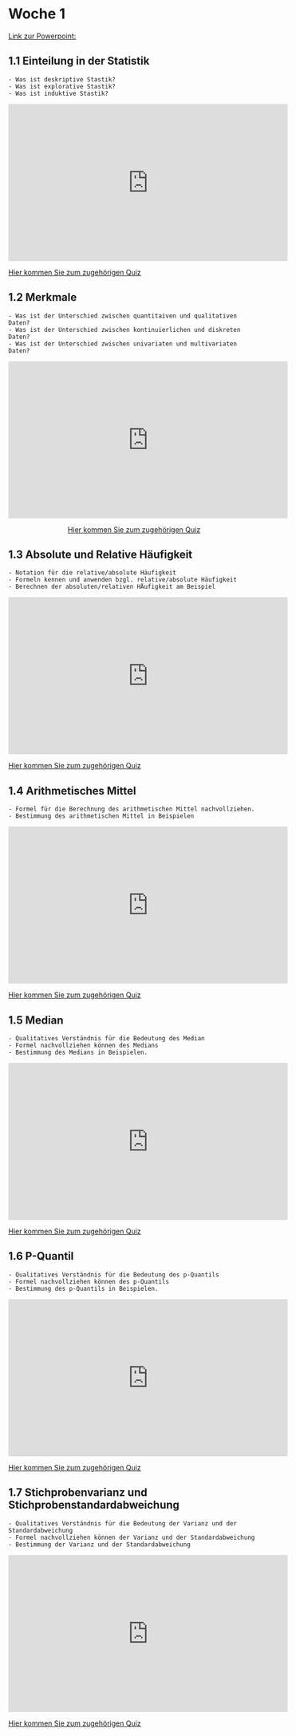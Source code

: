 # Woche 1
[Link zur Powerpoint:](https://bwsyncandshare.kit.edu/s/Y5jaYPasDGNt3Xy)

## 1.1 Einteilung in der Statistik
```{admonition} Das sollten Sie mitnehmen
- Was ist deskriptive Stastik?
- Was ist explorative Stastik?
- Was ist induktive Stastik?
```

<div align="center">
  <iframe width="560" height="315" src="https://www.youtube.com/embed/dhhRBwJbYhs?si=1lDkXdDbTDoBHE-H" title="YouTube video player" frameborder="0" allow="accelerometer; autoplay; clipboard-write; encrypted-media; gyroscope; picture-in-picture; web-share" referrerpolicy="strict-origin-when-cross-origin" allowfullscreen></iframe>
</div>

[Hier kommen Sie zum zugehörigen Quiz](https://moodle.th-brandenburg.de/mod/quiz/view.php?id=621652)



## 1.2 Merkmale

```{admonition} Das sollten Sie mitnehmen
- Was ist der Unterschied zwischen quantitaiven und qualitativen Daten?
- Was ist der Unterschied zwischen kontinuierlichen und diskreten Daten?
- Was ist der Unterschied zwischen univariaten und multivariaten Daten?
```

<div align="center">
<iframe width="560" height="315" src="https://www.youtube.com/embed/mcVR53wuBT0?si=DsnmIayn32Sx1AQc" title="YouTube video player" frameborder="0" allow="accelerometer; autoplay; clipboard-write; encrypted-media; gyroscope; picture-in-picture; web-share" referrerpolicy="strict-origin-when-cross-origin" allowfullscreen></iframe>

[Hier kommen Sie zum zugehörigen Quiz](https://moodle.th-brandenburg.de/mod/quiz/view.php?id=621753)
</div>



## 1.3 Absolute und Relative Häufigkeit


```{admonition} Das sollten Sie mitnehmen
- Notation für die relative/absolute Häufigkeit
- Formeln kennen und anwenden bzgl. relative/absolute Häufigkeit
- Berechnen der absoluten/relativen HÄufigkeit am Beispiel
```

<div align="center">
<iframe width="560" height="315" src="https://www.youtube.com/embed/7_6aQlHxfXo?si=3pV2J60rEwSVlxWp" title="YouTube video player" frameborder="0" allow="accelerometer; autoplay; clipboard-write; encrypted-media; gyroscope; picture-in-picture; web-share" referrerpolicy="strict-origin-when-cross-origin" allowfullscreen></iframe>
</div>


[Hier kommen Sie zum zugehörigen Quiz](https://moodle.th-brandenburg.de/mod/quiz/view.php?id=621756)


## 1.4 Arithmetisches Mittel


```{admonition} Das sollten Sie mitnehmen
- Formel für die Berechnung des arithmetischen Mittel nachvollziehen.
- Bestimmung des arithmetischen Mittel in Beispielen
```

<div align="center">
<iframe width="560" height="315" src="https://www.youtube.com/embed/86lIwpj7U1Q?si=rL_rhgtYHr4WEK7i" title="YouTube video player" frameborder="0" allow="accelerometer; autoplay; clipboard-write; encrypted-media; gyroscope; picture-in-picture; web-share" referrerpolicy="strict-origin-when-cross-origin" allowfullscreen></iframe>
</div>



[Hier kommen Sie zum zugehörigen Quiz](https://moodle.th-brandenburg.de/mod/quiz/view.php?id=622405)


## 1.5 Median

```{admonition} Das sollten Sie mitnehmen
- Qualitatives Verständnis für die Bedeutung des Median
- Formel nachvollziehen können des Medians
- Bestimmung des Medians in Beispielen.
```
<div align="center">
<iframe width="560" height="315" src="https://www.youtube.com/embed/yOgHhT_gXtg?si=lid02-giUItI-vfc" title="YouTube video player" frameborder="0" allow="accelerometer; autoplay; clipboard-write; encrypted-media; gyroscope; picture-in-picture; web-share" referrerpolicy="strict-origin-when-cross-origin" allowfullscreen></iframe>
</div>


[Hier kommen Sie zum zugehörigen Quiz](https://moodle.th-brandenburg.de/mod/quiz/view.php?id=622380)



## 1.6 P-Quantil

```{admonition} Das sollten Sie mitnehmen
- Qualitatives Verständnis für die Bedeutung des p-Quantils
- Formel nachvollziehen können des p-Quantils
- Bestimmung des p-Quantils in Beispielen.
```
<div align="center">
<iframe width="560" height="315" src="https://www.youtube.com/embed/5YTg1lW11Lo?si=I7RRZbmSTvxg9YRS" title="YouTube video player" frameborder="0" allow="accelerometer; autoplay; clipboard-write; encrypted-media; gyroscope; picture-in-picture; web-share" referrerpolicy="strict-origin-when-cross-origin" allowfullscreen></iframe>
</div>

[Hier kommen Sie zum zugehörigen Quiz](https://moodle.th-brandenburg.de/mod/quiz/view.php?id=622383)



## 1.7 Stichprobenvarianz und Stichprobenstandardabweichung
```{admonition} Das sollten Sie mitnehmen
- Qualitatives Verständnis für die Bedeutung der Varianz und der Standardabweichung
- Formel nachvollziehen können der Varianz und der Standardabweichung
- Bestimmung der Varianz und der Standardabweichung
```
<div align="center">
<iframe width="560" height="315" src="https://www.youtube.com/embed/7_vCuQ2nJjo?si=BLyt_nOJUvXsWpGu" title="YouTube video player" frameborder="0" allow="accelerometer; autoplay; clipboard-write; encrypted-media; gyroscope; picture-in-picture; web-share" referrerpolicy="strict-origin-when-cross-origin" allowfullscreen></iframe>
</div>


[Hier kommen Sie zum zugehörigen Quiz](https://moodle.th-brandenburg.de/mod/quiz/view.php?id=622401)





